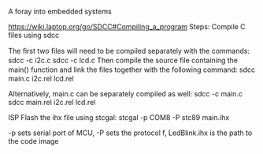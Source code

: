 A foray into embedded systems

https://wiki.laptop.org/go/SDCC#Compiling_a_program
Steps:
Compile C files using sdcc

The ﬁrst two ﬁles will need to be compiled separately with the commands:
sdcc -c i2c.c
sdcc -c lcd.c
Then compile the source ﬁle containing the main() function and link the ﬁles together with the following command:
sdcc main.c i2c.rel lcd.rel

Alternatively, main.c can be separately compiled as well:
sdcc -c main.c
sdcc main.rel i2c.rel lcd.rel


ISP Flash the ihx file using stcgal:
stcgal -p COM8 -P stc89 main.ihx

-p sets serial port of MCU, -P sets the protocol f, LedBlink.ihx is the path to the code image
